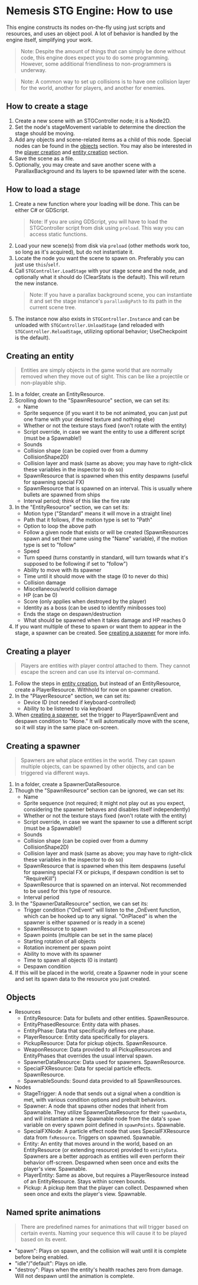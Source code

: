 # Nemesis STG Engine: How to use
This engine constructs its nodes on-the-fly using just scripts and resources, and uses an object pool. A lot of behavior is handled by the engine itself, simplifying your work.
> Note: Despite the amount of things that can simply be done without code, this engine does expect you to do some programming. However, some additional friendliness to non-programmers is underway.

> Note: A common way to set up collisions is to have one collision layer for the world, another for players, and another for enemies.

## How to create a stage
1. Create a new scene with an STGController node; it is a Node2D.
1. Set the node's stageMovement variable to determine the direction the stage should be moving.
1. Add any objects and scene-related items as a child of this node. Special nodes can be found in the [objects](#objects) section. You may also be interested in the [player creation](#creating-a-player) and [entity creation](#creating-an-entity) section.
1. Save the scene as a file.
1. Optionally, you may create and save another scene with a ParallaxBackground and its layers to be spawned later with the scene.

## How to load a stage
1. Create a new function where your loading will be done. This can be either C# or GDScript.
    > Note: If you are using GDScript, you will have to load the STGController script from disk using `preload`. This way you can access static functions.
1. Load your new scene(s) from disk via `preload` (other methods work too, so long as it's acquired), but do not instantiate it.
1. Locate the node you want the scene to spawn on. Preferably you can just use `this`/`self`.
1. Call `STGController.LoadStage` with your stage scene and the node, and optionally what it should do (ClearStats is the default). This will return the new instance.
    > Note: If you have a parallax background scene, you can instantiate it and set the stage instance's `parallaxBgPath` to its path in the current scene tree.
1. The instance now also exists in `STGController.Instance` and can be unloaded with `STGController.UnloadStage` (and reloaded with `STGController.ReloadStage`, utilizing optional behavior; UseCheckpoint is the default).

## Creating an entity
> Entities are simply objects in the game world that are normally removed when they move out of sight. This can be like a projectile or non-playable ship.
1. In a folder, create an EntityResource.
1. Scrolling down to the "SpawnResource" section, we can set its:
    - Name
    - Sprite sequence (if you want it to be not animated, you can just put one frame with your desired texture and nothing else)
    - Whether or not the texture stays fixed (won't rotate with the entity)
    - Script override, in case we want the entity to use a different script (must be a Spawnable!)
    - Sounds
    - Collision shape (can be copied over from a dummy CollisionShape2D)
    - Collision layer and mask (same as above; you may have to right-click these variables in the inspector to do so)
    - SpawnResource that is spawned when this entity despawns (useful for spawning special FX)
    - SpawnResource that is spawned on an interval. This is usually where bullets are spawned from ships
    - Interval period; think of this like the fire rate
1. In the "EntityResource" section, we can set its:
    - Motion type ("Standard" means it will move in a straight line)
    - Path that it follows, if the motion type is set to "Path"
    - Option to loop the above path
    - Follow a given node that exists or will be created (SpawnResources spawn and set their name using the "Name" variable), if the motion type is set to "follow"
    - Speed
    - Turn speed (turns constantly in standard, will turn towards what it's supposed to be following if set to "follow")
    - Ability to move with its spawner
    - Time until it should move with the stage (0 to never do this)
    - Collision damage
    - Miscellaneous/world collision damage
    - HP (can be 0)
    - Score (only applies when destroyed by the player)
    - Identity as a boss (can be used to identify minibosses too)
    - Ends the stage on despawn/destruction
    - What should be spawned when it takes damage and HP reaches 0
1. If you want multiple of these to spawn or want them to appear in the stage, a spawner can be created. See [creating a spawner](#creating-a-spawner) for more info.

## Creating a player
> Players are entities with player control attached to them. They cannot escape the screen and can use its interval on-command.
1. Follow the steps in [entity creation](#creating-an-entity), but instead of an EntityResource, create a PlayerResource. Withhold for now on spawner creation.
1. In the "PlayerResource" section, we can set its:
    - Device ID (not needed if keyboard-controlled)
    - Ability to be listened to via keyboard
1. When [creating a spawner](#creating-a-spawner), set the trigger to PlayerSpawnEvent and despawn condition to "None." It will automatically move with the scene, so it will stay in the same place on-screen.

## Creating a spawner
> Spawners are what place entities in the world. They can spawn multiple objects, can be spawned by other objects, and can be triggered via different ways.
1. In a folder, create a SpawnerDataResource.
1. Though the "SpawnResource" section can be ignored, we can set its:
    - Name
    - Sprite sequence (not required; it might not play out as you expect, considering the spawner behaves and disables itself independently)
    - Whether or not the texture stays fixed (won't rotate with the entity)
    - Script override, in case we want the spawner to use a different script (must be a Spawnable!)
    - Sounds
    - Collision shape (can be copied over from a dummy CollisionShape2D)
    - Collision layer and mask (same as above; you may have to right-click these variables in the inspector to do so)
    - SpawnResource that is spawned when this item despawns (useful for spawning special FX or pickups, if despawn condition is set to "RequireKill")
    - SpawnResource that is spawned on an interval. Not recommended to be used for this type of resource.
    - Interval period
1. In the "SpawnerDataResource" section, we can set its:
    - Trigger condition ("OnEvent" will listen to the _OnEvent function, which can be hooked up to any signal. "OnPlaced" is when the spawner is either spawned or is ready in a scene)
    - SpawnResource to spawn
    - Spawn points (multiple can be set in the same place)
    - Starting rotation of all objects
    - Rotation increment per spawn point
    - Ability to move with its spawner
    - Time to spawn all objects (0 is instant)
    - Despawn condition
1. If this will be placed in the world, create a Spawner node in your scene and set its spawn data to the resource you just created.

## Objects
- Resources
    - EntityResource: Data for bullets and other entities. SpawnResource.
    - EntityPhasedResource: Entity data with phases.
    - EntityPhase: Data that specifically defines one phase.
    - PlayerResource: Entity data specifically for players.
    - PickupResource: Data for pickup objects. SpawnResource.
    - WeaponResource: Data provided to all PickupResources and EntityPhases that overrides the usual interval spawn.
    - SpawnerDataResource: Data used for spawners. SpawnResource.
    - SpecialFXResource: Data for special particle effects. SpawnResource.
    - SpawnableSounds: Sound data provided to all SpawnResources.
- Nodes
    - StageTrigger: A node that sends out a signal when a condition is met, with various condition options and prebuilt behaviors.
    - Spawner: A node that spawns other nodes that inherit from Spawnable. They utilize SpawnerDataResource for their `spawnData`, and will instantiate a new Spawnable node from the data's `spawn` variable on every spawn point defined in `spawnPoints`. Spawnable.
    - SpecialFXNode: A particle effect node that uses SpecialFXResource data from `fxResource`. Triggers on spawned. Spawnable.
    - Entity: An entity that moves around in the world, based on an EntityResource (or extending resource) provided to `entityData`. Spawners are a better approach as entities will even perform their behavior off-screen. Despawned when seen once and exits the player's view. Spawnable.
    - PlayerEntity: Same as above, but requires a PlayerResource instead of an EntityResource. Stays within screen bounds.
    - Pickup: A pickup item that the player can collect. Despawned when seen once and exits the player's view. Spawnable.

## Named sprite animations
> There are predefined names for animations that will trigger based on certain events. Naming your sequence this will cause it to be played based on its event.
- "spawn": Plays on spawn, and the collision will wait until it is complete before being enabled.
- "idle"/"default": Plays on idle.
- "destroy": Plays when the entity's health reaches zero from damage. Will not despawn until the animation is complete.